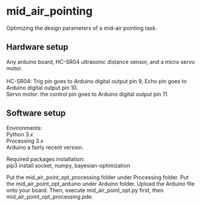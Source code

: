 # mid_air_pointing
Optimizing the design parameters of a mid-air pointing task. 

## Hardware setup
Any arduino board, HC-SR04 ultrasonic distance sensor, and a micro servo motor. <br>
<br>
HC-SR04: Trig pin goes to Arduino digital output pin 9, Echo pin goes to Arduino digital output pin 10. <br>
Servo motor: the control pin goes to Arduino digital output pin 11.<br>

## Software setup
Environments:<br>
Python 3.x <br> 
Processing 3.x <br>
Arduino a fairly recent version. <br>

Required packages installation: <br>
pip3 install socket, numpy, bayesian-optimization<br>

Put the mid_air_point_opt_processing folder under Processing folder. Put the mid_air_point_opt_arduino under Arduino folder. Upload the Arduino file onto your board. Then, execute mid_air_point_opt.py first, then mid_air_point_opt_processing.pde. 
